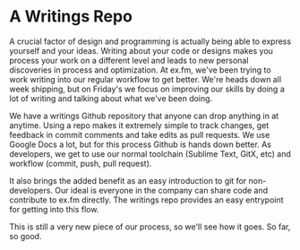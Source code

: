 A Writings Repo
===============

A crucial factor of design and programming is actually being able to express
yourself and your ideas.  Writing about your code or designs makes you process
your work on a different level and leads to new personal discoveries in process
and optimization.  At ex.fm, we've been trying to work writing into our
regular workflow to get better.  We're heads down all week shipping, but on
Friday's we focus on improving our skills by doing a lot of writing and talking
about what we've been doing.

We have a writings Github repository that anyone can drop anything in at anytime.
Using a repo makes it extremely simple to track changes, get feedback in commit
comments and take edits as pull requests.  We use Google Docs a lot, but for this
process Github is hands down better.  As developers, we get to use our normal
toolchain (Sublime Text, GitX, etc) and workflow (commit, push, pull request).

It also brings the added benefit as an easy introduction to git for non-developers.
Our ideal is everyone in the company can share code and contribute to ex.fm
directly.  The writings repo provides an easy entrypoint for getting into this
flow.

This is still a very new piece of our process, so we'll see how it goes. So far,
so good.